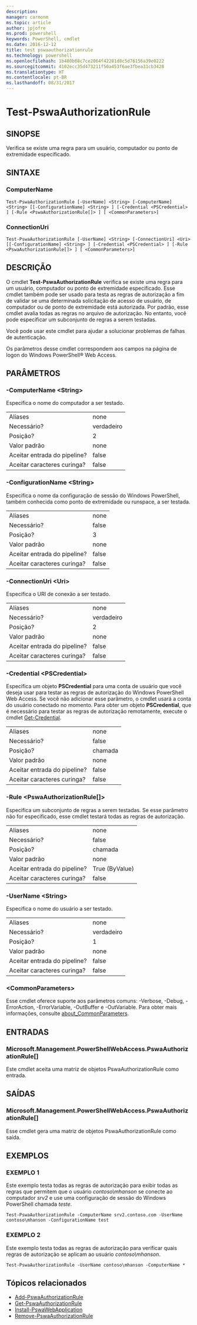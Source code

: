 ```yaml
---
description: 
manager: carmonm
ms.topic: article
author: jpjofre
ms.prod: powershell
keywords: PowerShell, cmdlet
ms.date: 2016-12-12
title: test pswaauthorizationrule
ms.technology: powershell
ms.openlocfilehash: 1b480b68c7ce2064f42281d8c5d76156a39e0222
ms.sourcegitcommit: 4102ecc35d473211f50a453f6ae3fbea31cb3428
ms.translationtype: HT
ms.contentlocale: pt-BR
ms.lasthandoff: 08/31/2017
---
```

#  <a name="test-pswaauthorizationrule"></a>Test-PswaAuthorizationRule

##  <a name="synopsis"></a>SINOPSE

Verifica se existe uma regra para um usuário, computador ou ponto de extremidade especificado.

## <a name="syntax"></a>SINTAXE

###  <a name="computername"></a>ComputerName
```
Test-PswaAuthorizationRule [-UserName] <String> [-ComputerName] <String> [[-ConfigurationName] <String> ] [-Credential <PSCredential> ] [-Rule <PswaAuthorizationRule[]> ] [ <CommonParameters>]
```

###  <a name="connectionuri"></a>ConnectionUri
```
Test-PswaAuthorizationRule [-UserName] <String> [-ConnectionUri] <Uri> [[-ConfigurationName] <String> ] [-Credential <PSCredential> ] [-Rule <PswaAuthorizationRule[]> ] [ <CommonParameters>]
```

## <a name="description"></a>DESCRIÇÃO

O cmdlet **Test-PswaAuthorizationRule** verifica se existe uma regra para um usuário, computador ou ponto de extremidade especificado.
Esse cmdlet também pode ser usado para testa as regras de autorização a fim de validar se uma determinada solicitação de acesso de usuário, de computador ou de ponto de extremidade está autorizada.
Por padrão, esse cmdlet avalia todas as regras no arquivo de autorização.
No entanto, você pode especificar um subconjunto de regras a serem testadas.

Você pode usar este cmdlet para ajudar a solucionar problemas de falhas de autenticação.

Os parâmetros desse cmdlet correspondem aos campos na página de logon do Windows PowerShell® Web Access.

## <a name="parameters"></a>PARÂMETROS

### <a name="-computername-ltstringgt"></a>-ComputerName &lt;String&gt;

Especifica o nome do computador a ser testado.

|||  
|-|-|
| Aliases                              | none                                 |
| Necessário?                            | verdadeiro                                 |
| Posição?                            | 2                                    |
| Valor padrão                        | none                                 |
| Aceitar entrada do pipeline?               | false                                |
| Aceitar caracteres curinga?          | false                                |

### <a name="-configurationname-ltstringgt"></a>-ConfigurationName &lt;String&gt;

Especifica o nome da configuração de sessão do Windows PowerShell, também conhecida como ponto de extremidade ou runspace, a ser testada.

|||  
|-|-|
| Aliases                              | none                                 |
| Necessário?                            | false                                |
| Posição?                            | 3                                    |
| Valor padrão                        | none                                 |
| Aceitar entrada do pipeline?               | false                                |
| Aceitar caracteres curinga?          | false                                |

### <a name="-connectionuri-lturigt"></a>-ConnectionUri &lt;Uri&gt;

Especifica o URI de conexão a ser testado.

|||  
|-|-|
| Aliases                              | none                                 |
| Necessário?                            | verdadeiro                                 |
| Posição?                            | 2                                    |
| Valor padrão                        | none                                 |
| Aceitar entrada do pipeline?               | false                                |
| Aceitar caracteres curinga?          | false                                |

### <a name="-credential-ltpscredentialgt"></a>-Credential &lt;PSCredential&gt;

Especifica um objeto **PSCredential** para uma conta de usuário que você deseja usar para testar as regras de autorização do Windows PowerShell Web Access. Se você não adicionar esse parâmetro, o cmdlet usará a conta do usuário conectado no momento. Para obter um objeto **PSCredential**, que é necessário para testar as regras de autorização remotamente, execute o cmdlet [Get-Credential](http://go.microsoft.com/fwlink/?LinkID=293936).

|||  
|-|-|
| Aliases                              | none                                 |
| Necessário?                            | false                                |
| Posição?                            | chamada                                |
| Valor padrão                        | none                                 |
| Aceitar entrada do pipeline?               | false                                |
| Aceitar caracteres curinga?          | false                                |

### <a name="-rule-ltpswaauthorizationrulegt"></a>-Rule &lt;PswaAuthorizationRule\[\]&gt;

Especifica um subconjunto de regras a serem testadas. Se esse parâmetro não for especificado, esse cmdlet testará todas as regras de autorização.

|||  
|-|-|
| Aliases                              | none                                 |
| Necessário?                            | false                                |
| Posição?                            | chamada                                |
| Valor padrão                        | none                                 |
| Aceitar entrada do pipeline?               | True (ByValue)                       |
| Aceitar caracteres curinga?          | false                                |

### <a name="-username-ltstringgt"></a>-UserName &lt;String&gt;

Especifica o nome do usuário a ser testado.

|||  
|-|-|
| Aliases                              | none                                 |
| Necessário?                            | verdadeiro                                 |
| Posição?                            | 1                                    |
| Valor padrão                        | none                                 |
| Aceitar entrada do pipeline?               | false                                |
| Aceitar caracteres curinga?          | false                                |

### <a name="ltcommonparametersgt"></a>&lt;CommonParameters&gt;

Esse cmdlet oferece suporte aos parâmetros comuns: -Verbose, -Debug, -ErrorAction, -ErrorVariable, -OutBuffer e -OutVariable.
Para obter mais informações, consulte [about_CommonParameters](http://go.microsoft.com/fwlink/p/?LinkID=113216).

## <a name="inputs"></a>ENTRADAS

###  <a name="microsoftmanagementpowershellwebaccesspswaauthorizationrule"></a>Microsoft.Management.PowerShellWebAccess.PswaAuthorizationRule\[\]

Este cmdlet aceita uma matriz de objetos PswaAuthorizationRule como entrada.

##  <a name="outputs"></a>SAÍDAS

###  <a name="microsoftmanagementpowershellwebaccesspswaauthorizationrule"></a>Microsoft.Management.PowerShellWebAccess.PswaAuthorizationRule\[\]

Esse cmdlet gera uma matriz de objetos PswaAuthorizationRule como saída.

## <a name="examples"></a>EXEMPLOS

### <a name="example-1"></a>EXEMPLO 1

Este exemplo testa todas as regras de autorização para exibir todas as regras que permitem que o usuário *contoso\\mhanson* se conecte ao computador *srv2* e use uma configuração de sessão do Windows PowerShell chamada *teste*.

```
Test-PswaAuthorizationRule -ComputerName srv2.contoso.com -UserName contoso\mhanson -ConfigurationName test
```

### <a name="example-2"></a>EXEMPLO 2

Este exemplo testa todas as regras de autorização para verificar quais regras de autorização se aplicam ao usuário *contoso\\mhanson*.

```
Test-PswaAuthorizationRule -UserName contoso\mhanson -ComputerName *
```

##  <a name="related-topics"></a>Tópicos relacionados

-  [Add-PswaAuthorizationRule](add-pswaauthorizationrule.md)
-  [Get-PswaAuthorizationRule](get-pswaauthorizationrule.md)
-  [Install-PswaWebApplication](install-pswawebapplication.md)
-  [Remove-PswaAuthorizationRule](remove-pswaauthorizationrule.md)
